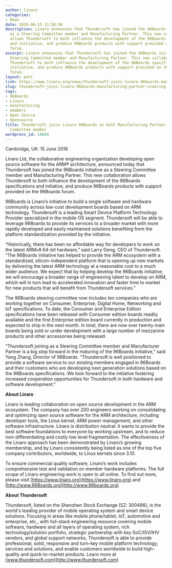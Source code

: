 ```yaml
---
author: linaro
categories:
- News
date: 2016-06-15 11:58:50
description: Linaro announces that Thundersoft has joined the 96Boards initiative
  as a Steering Committee member and Manufacturing Partner. This new collaboration
  allows Thundersoft to both influence the development of the 96Boards specifications
  and initiative, and produce 96Boards products with support provided on the 96Boards
  forum.
excerpt: Linaro announces that Thundersoft has joined the 96Boards initiative as a
  Steering Committee member and Manufacturing Partner. This new collaboration allows
  Thundersoft to both influence the development of the 96Boards specifications and
  initiative, and produce 96Boards products with support provided on the 96Boards
  forum.
layout: post
link: https://www.linaro.org/news/thundersoft-joins-linaro-96boards-manufacturing-partner-steering-committee-member/
slug: thundersoft-joins-linaro-96boards-manufacturing-partner-steering-committee-member
tags:
- 96Boards
- Linaro
- manufacturing
- members
- Open Source
- Opensource
title: Thundersoft joins Linaro 96Boards as both Manufacturing Partner and Steering
  Committee member
wordpress_id: 10684
---
```


Cambridge, UK: 15 June 2016

Linaro Ltd, the collaborative engineering organization developing open source software for the ARM® architecture, announced today that Thundersoft has joined the 96Boards initiative as a Steering Committee member and Manufacturing Partner. This new collaboration allows Thundersoft to both influence the development of the 96Boards specifications and initiative, and produce 96Boards products with support provided on the 96Boards forum.

96Boards is Linaro’s initiative to build a single software and hardware community across low-cost development boards based on ARM technology. Thundersoft is a leading Smart Device Platform Technology Provider specialized in the mobile OS segment. Thundersoft will be able to leverage 96Boards to provide its services to a broader market with more rapidly developed and easily maintained solutions benefiting from the platform standardization provided by the initiative.

“Historically, there has been no affordable way for developers to work on the latest ARMv8 64-bit hardware,” said Larry Geng, CEO of Thundersoft. “The 96Boards initiative has helped to provide the ARM ecosystem with a standardized, silicon-independent platform that is opening up new markets by delivering the latest ARM technology at a reasonable cost to a much wider audience. We expect that by helping develop the 96Boards initiative, we will encourage a broader range of engineering talent to develop on ARM, which will in turn lead to accelerated innovation and faster time to market for new products that will benefit from Thundersoft services.”

The 96Boards steering committee now includes ten companies who are working together on Consumer, Enterprise, Digital Home, Networking and IoT specifications. To date, the Consumer and Enterprise Edition specifications have been released with Consumer edition boards readily available and the first Enterprise edition board currently in production and expected to ship in the next month. In total, there are now over twenty main boards being sold or under development with a large number of mezzanine products and other accessories being released.

“Thundersoft joining as a Steering Committee member and Manufacturer Partner is a big step forward in the maturing of the 96Boards initiative,” said Yang Zhang, Director of 96Boards. “Thundersoft is well positioned to provide a software service to our existing members engaged in 96Boards and their customers who are developing next generation solutions based on the 96Boards specifications. We look forward to the initiative fostering increased cooperation opportunities for Thundersoft in both hardware and software development.”

**About Linaro**

Linaro is leading collaboration on open source development in the ARM ecosystem. The company has over 200 engineers working on consolidating and optimizing open source software for the ARM architecture, including developer tools, the Linux kernel, ARM power management, and other software infrastructure. Linaro is distribution neutral: it wants to provide the best software foundations to everyone by working upstream, and to reduce non-differentiating and costly low level fragmentation. The effectiveness of the Linaro approach has been demonstrated by Linaro’s growing membership, and by Linaro consistently being listed as one of the top five company contributors, worldwide, to Linux kernels since 3.10.

To ensure commercial quality software, Linaro’s work includes comprehensive test and validation on member hardware platforms. The full scope of Linaro engineering work is open to all online. To find out more, please visit [https://www.linaro.org](https://www.linaro.org) and [http://www.96Boards.org](http://www.96boards.org)

**About Thundersoft**

Thundersoft, listed on the Shenzhen Stock Exchange (SZ: 300496), is the world's leading provider of mobile operating system and smart device solutions. Focusing in areas like mobile phone/tablet, IoT, automotive and enterprise, etc., with full-stack engineering resource covering mobile software, hardware and all layers of operating system, rich technology/solution portfolio, strategic partnership with key SoC/ISV/IHV vendors, and global support networks, Thundersoft is able to provide professional, solid, responsive and turn-key mobile platform technology, services and solutions, and enable customers worldwide to build high-quality and quick-to-market products. Learn more at [www.thundersoft.com](http://www.thundersoft.com)